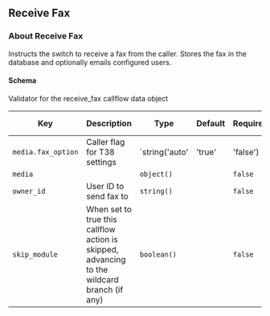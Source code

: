 ## Receive Fax

### About Receive Fax

Instructs the switch to receive a fax from the caller. Stores the fax in the database and optionally emails configured users.

#### Schema

Validator for the receive_fax callflow data object



Key | Description | Type | Default | Required | Support Level
--- | ----------- | ---- | ------- | -------- | -------------
`media.fax_option` | Caller flag for T38 settings | `string('auto' | 'true' | 'false') | boolean()` |   | `false` |  
`media` |   | `object()` |   | `false` |  
`owner_id` | User ID to send fax to | `string()` |   | `false` |  
`skip_module` | When set to true this callflow action is skipped, advancing to the wildcard branch (if any) | `boolean()` |   | `false` |  



